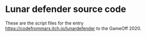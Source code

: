 # Lunar defender source code

These are the script files for the entry https://codefrommars.itch.io/lunardefender to the GameOff 2020.


